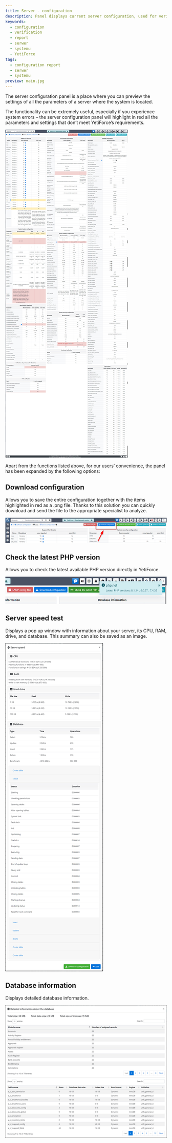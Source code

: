 ```yaml
---
title: Server - configuration
description: Panel displays current server configuration, used for verifying if the most crucial settings are correct.
keywords:
  - configuration
  - verification
  - report
  - serwer
  - systemu
  - YetiForce
tags:
  - configuration report
  - serwer
  - systemu
preview: main.jpg
---
```


The server configuration panel is a place where you can preview the settings of all the parameters of a server where the system is located.

The functionality can be extremely useful, especially if you experience system errors – the server configuration panel will highlight in red all the parameters and settings that don’t meet YetiForce’s requirements.

![configuration report](main.jpg)

Apart from the functions listed above, for our users’ convenience, the panel has been expanded by the following options:

## Download configuration

Allows you to save the entire configuration together with the items highlighted in red as a .png file. Thanks to this solution you can quickly download and send the file to the appropriate specialist to analyze.

![Download configuration](download-config.png)

## Check the latest PHP version

Allows you to check the latest available PHP version directly in YetiForce.

![Check the latest PHP version](last-php.jpg)

## Server speed test

Displays a pop up window with information about your server, its CPU, RAM, drive, and database. This summary can also be saved as an image.

![Server speed test](server-speed.jpg)

## Database information

Displays detailed database information.

![Database information](db.jpg)
